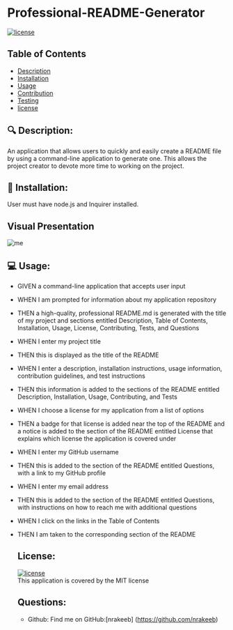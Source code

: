 # Professional-README-Generator

  [![license](https://img.shields.io/badge/license-MIT-green)](https://shields.io)

  ## Table of Contents
  - [Description](#-description)
  - [Installation](#-installation)
  - [Usage](#-usage)
  - [Contribution](#-contribution)
  - [Testing](#-testing)
  - [license](#license)

 
  ## 🔍 Description:
  An application that allows users to quickly and easily create a README file by using a command-line application to generate one. This allows the project creator to devote more time to working on the project.

 
  ## 💾 Installation:
  User must have node.js and Inquirer installed.

  
  ## Visual Presentation
  ![me](https://github.com/nrakeeb/Professional-README-Generator/blob/Master/src/presentation.gif)

  
  ## 💻 Usage:
- GIVEN a command-line application that accepts user input
- WHEN I am prompted for information about my application repository
- THEN a high-quality, professional README.md is generated with the title of my project and sections entitled Description, Table of Contents, Installation, Usage, License,      Contributing, Tests, and Questions
- WHEN I enter my project title
- THEN this is displayed as the title of the README
- WHEN I enter a description, installation instructions, usage information, contribution guidelines, and test instructions
- THEN this information is added to the sections of the README entitled Description, Installation, Usage, Contributing, and Tests
- WHEN I choose a license for my application from a list of options
- THEN a badge for that license is added near the top of the README and a notice is added to the section of the README entitled License that explains which license the application is covered under
- WHEN I enter my GitHub username
- THEN this is added to the section of the README entitled Questions, with a link to my GitHub profile
- WHEN I enter my email address
- THEN this is added to the section of the README entitled Questions, with instructions on how to reach me with additional questions
- WHEN I click on the links in the Table of Contents
- THEN I am taken to the corresponding section of the README


  ## License:
  [![license](https://img.shields.io/badge/license-MIT-green)](https://shields.io)
  <br/>
  This application is covered by the MIT license



  ## Questions:

  - Github: 
  Find me on GitHub:[nrakeeb] (https://github.com/nrakeeb)
  
  
